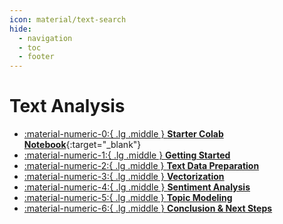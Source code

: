 ```yaml
---
icon: material/text-search
hide:
  - navigation
  - toc
  - footer
---
```


# Text Analysis

<div class="grid cards" markdown>

-   [:material-numeric-0:{ .lg .middle } __Starter Colab Notebook__](https://colab.research.google.com/github/dataprogpy/code-samples/blob/main/starter_files/10_text_analysis.ipynb){:target="_blank"}
- [ :material-numeric-1:{ .lg .middle } __Getting Started__](getting-started.md) 
- [ :material-numeric-2:{ .lg .middle } __Text Data Preparation__](text-data-preparation.md) 
- [ :material-numeric-3:{ .lg .middle } __Vectorization__](vectorization.md) 
- [ :material-numeric-4:{ .lg .middle } __Sentiment Analysis__](sentiment-analysis.md) 
- [ :material-numeric-5:{ .lg .middle } __Topic Modeling__](topic-modeling.md) 
- [ :material-numeric-6:{ .lg .middle } __Conclusion & Next Steps__](next-steps.md)

</div>